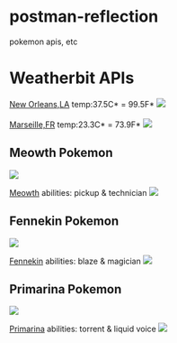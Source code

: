 # postman-reflection
pokemon apis, etc
<h1>Weatherbit APIs</h1>
<a href="http://api.weatherbit.io/v2.0/current?key=65ca10a786a2470d8fa011aa4ef356c2&city=New Orleans" target="_blank">New Orleans,LA</a> temp:37.5C* = 99.5F*
<img src="https://github.com/user-attachments/assets/2ddb5fc7-eb17-4b09-8cb0-8bab4c251f45">
<br>
<br>
<a href="http://api.weatherbit.io/v2.0/current?key=65ca10a786a2470d8fa011aa4ef356c2&city=Marseille" target="_blank">Marseille,FR</a> temp:23.3C* = 73.9F*
<img src="https://github.com/user-attachments/assets/899b3215-b9fe-411f-b3a6-800091a0f886">

<h2>Meowth Pokemon</h2><img src="https://github.com/user-attachments/assets/e3ae8be9-f59b-42f3-b52f-3c633f27d1aa">

<a href="https://pokeapi.co/api/v2/pokemon/meowth" target="_blank">Meowth</a> abilities: pickup & technician
<img src="https://github.com/user-attachments/assets/bc469441-fe24-4638-8211-2bb497cabe40"><br>

<h2>Fennekin Pokemon</h2><img src="https://github.com/user-attachments/assets/a4dd0afd-83ce-4be6-bc0f-393279dd8143">

<a href="https://pokeapi.co/api/v2/pokemon/fennekin" target="_blank">Fennekin</a> abilities: blaze & magician
<img src="https://github.com/user-attachments/assets/0abdceb5-515d-4c38-89dd-00310776d2ae"><br>

<h2>Primarina Pokemon</h2><img src="https://github.com/user-attachments/assets/0e5fa860-fd64-4a9e-b4d3-fc408fee1367">

<a href="https://pokeapi.co/api/v2/pokemon/primarina" target="_blank">Primarina</a> abilities: torrent & liquid voice
<img src="https://github.com/user-attachments/assets/7721d252-3db9-46a4-a4c6-5d7e0ef17215">

